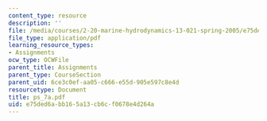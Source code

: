 ```yaml
---
content_type: resource
description: ''
file: /media/courses/2-20-marine-hydrodynamics-13-021-spring-2005/e75ded6abb165a13cb6cf0678e4d264a_ps_7a.pdf
file_type: application/pdf
learning_resource_types:
- Assignments
ocw_type: OCWFile
parent_title: Assignments
parent_type: CourseSection
parent_uid: 6ce3c0ef-aa05-c666-e55d-905e597c8e4d
resourcetype: Document
title: ps_7a.pdf
uid: e75ded6a-bb16-5a13-cb6c-f0678e4d264a
---
```

